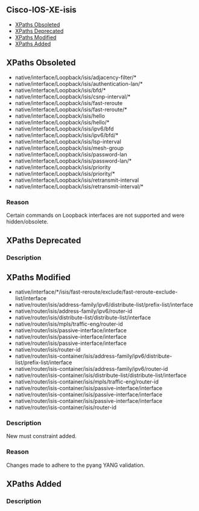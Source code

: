 ## Cisco-IOS-XE-isis


- [XPaths Obsoleted](#xpaths-obsoleted)
- [XPaths Deprecated](#xpaths-deprecated)
- [XPaths Modified](#xpaths-modified)
- [XPaths Added](#xpaths-added)

## XPaths Obsoleted

- native/interface/Loopback/isis/adjacency-filter/\*
- native/interface/Loopback/isis/authentication-lan/\*
- native/interface/Loopback/isis/bfd/\*
- native/interface/Loopback/isis/csnp-interval/\*
- native/interface/Loopback/isis/fast-reroute
- native/interface/Loopback/isis/fast-reroute/\*
- native/interface/Loopback/isis/hello
- native/interface/Loopback/isis/hello/*
- native/interface/Loopback/isis/ipv6/bfd
- native/interface/Loopback/isis/ipv6/bfd/*
- native/interface/Loopback/isis/lsp-interval
- native/interface/Loopback/isis/mesh-group
- native/interface/Loopback/isis/password-lan
- native/interface/Loopback/isis/password-lan/\*
- native/interface/Loopback/isis/priority
- native/interface/Loopback/isis/priority/\*
- native/interface/Loopback/isis/retransmit-interval
- native/interface/Loopback/isis/retransmit-interval/\*

### Reason

Certain commands on Loopback interfaces are not supported and were hidden/obsolete.

## XPaths Deprecated

### Description

## XPaths Modified

- native/interface/\*/isis/fast-reroute/exclude/fast-reroute-exclude-list/interface
- native/router/isis/address-family/ipv6/distribute-list/prefix-list/interface
- native/router/isis/address-family/ipv6/router-id
- native/router/isis/distribute-list/distribute-list/interface
- native/router/isis/mpls/traffic-eng/router-id
- native/router/isis/passive-interface/interface
- native/router/isis/passive-interface/interface
- native/router/isis/passive-interface/interface
- native/router/isis/router-id
- native/router/isis-container/isis/address-family/ipv6/distribute-list/prefix-list/interface
- native/router/isis-container/isis/address-family/ipv6/router-id
- native/router/isis-container/isis/distribute-list/distribute-list/interface
- native/router/isis-container/isis/mpls/traffic-eng/router-id
- native/router/isis-container/isis/passive-interface/interface
- native/router/isis-container/isis/passive-interface/interface
- native/router/isis-container/isis/passive-interface/interface
- native/router/isis-container/isis/router-id

### Description

New must constraint added.

### Reason

Changes made to adhere to the pyang YANG validation.

## XPaths Added

### Description

